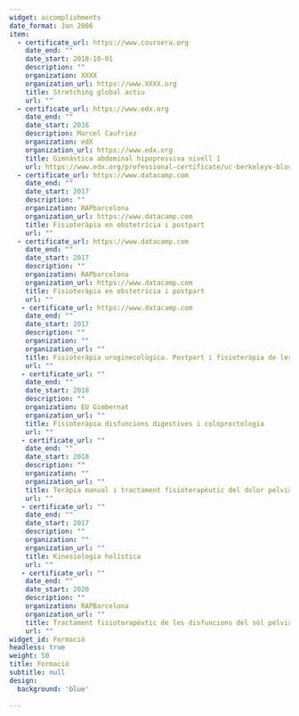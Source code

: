 ```yaml
---
widget: accomplishments
date_format: Jan 2006
item:
  - certificate_url: https://www.coursera.org
    date_end: ""
    date_start: 2018-10-01
    description: ""
    organization: XXXX
    organization_url: https://www.XXXX.org
    title: Stretching global actiu
    url: ""
  - certificate_url: https://www.edx.org
    date_end: ""
    date_start: 2016
    description: Marcel Caufriez
    organization: edX
    organization_url: https://www.edx.org
    title: Gimnàstica abdominal hipopressiva nivell 1
    url: https://www.edx.org/professional-certificate/uc-berkeleyx-blockchain-fundamentals
  - certificate_url: https://www.datacamp.com
    date_end: ""
    date_start: 2017
    description: ""
    organization: RAPbarcelona
    organization_url: https://www.datacamp.com
    title: Fisioteràpia en obstetrícia i postpart
    url: ""
  - certificate_url: https://www.datacamp.com
    date_end: ""
    date_start: 2017
    description: ""
    organization: RAPbarcelona
    organization_url: https://www.datacamp.com
    title: Fisioteràpia en obstetrícia i postpart
    url: ""
   - certificate_url: https://www.datacamp.com
    date_end: ""
    date_start: 2017
    description: ""
    organization: ""
    organization_url: ""
    title: Fisioteràpia uroginecològica. Postpart i fisioteràpia de les disfuncions del sòl pelvià
    url: ""
   - certificate_url: ""
    date_end: ""
    date_start: 2018
    description: ""
    organization: EU Gimbernat
    organization_url: ""
    title: Fisioteràpia disfuncions digestives i coloproctologia
    url: ""
   - certificate_url: ""
    date_end: ""
    date_start: 2018
    description: ""
    organization: ""
    organization_url: ""
    title: Teràpia manual i tractament fisioterapèutic del dolor pelvià crònic
    url: ""
   - certificate_url: ""
    date_end: ""
    date_start: 2017
    description: ""
    organization: ""
    organization_url: ""
    title: Kinesiologia holística
    url: ""
   - certificate_url: ""
    date_end: ""
    date_start: 2020
    description: ""
    organization: RAPBarcelona
    organization_url: ""
    title: Tractament fisioterapèutic de les disfuncions del sòl pelvià
    url: ""
widget_id: Formació
headless: true
weight: 50
title: Formació
subtitle: null
design:
  background: 'blue'
  
---
```

